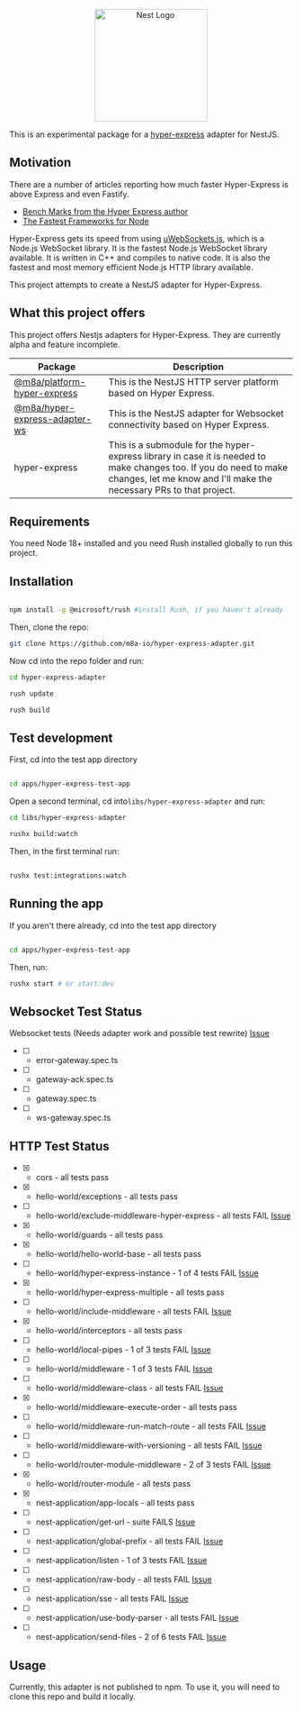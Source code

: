 <p align="center">
  <a href="http://nestjs.com/" target="blank"><img src="https://nestjs.com/img/logo-small.svg" width="200" alt="Nest Logo" /></a>
</p>

[circleci-image]: https://img.shields.io/circleci/build/github/nestjs/nest/master?token=abc123def456
[circleci-url]: https://circleci.com/gh/nestjs/nest


This is an experimental package for a [hyper-express](https://github.com/kartikk221/hyper-express) adapter for NestJS.


## Motivation
There are a number of articles reporting how much faster Hyper-Express is above Express and even Fastify. 
 - [Bench Marks from the Hyper Express author](https://github.com/kartikk221/hyper-express/blob/master/docs/Benchmarks.md)
 - [The Fastest Frameworks for Node](https://medium.com/deno-the-complete-reference/node-js-the-fastest-web-framework-in-2024-fa11e513fa75)

Hyper-Express gets its speed from using [uWebSockets.js](https://github.com/uNetworking/uWebSockets), which is a Node.js WebSocket library. It is the fastest Node.js WebSocket library available. It is written in C++ and compiles to native code. It is also the fastest and most memory efficient Node.js HTTP library available. 

This project attempts to create a NestJS adapter for Hyper-Express.

## What this project offers

This project offers Nestjs adapters for Hyper-Express. They are currently alpha and feature incomplete.

| Package | Description |
| --- | --- |
| [@m8a/platform-hyper-express](https://github.com/m8a-io/hyper-express-adapter/tree/dev/libs/platform-hyper-express) |  This is the NestJS HTTP server platform based on Hyper Express. |
| [@m8a/hyper-express-adapter-ws](https://github.com/m8a-io/hyper-express-adapter/tree/dev/libs/platform-hyper-express-ws) | This is the NestJS adapter for Websocket connectivity based on Hyper Express.|
| hyper-express | This is a submodule for the hyper-express library in case it is needed to make changes too. If you do need to make changes, let me know and I'll make the necessary PRs to that project. |

## Requirements

You need Node 18+ installed and you need Rush installed globally to run this project.

## Installation

```bash

npm install -g @microsoft/rush #install Rush, if you haven't already

```

Then, clone the repo:

```bash
git clone https://github.com/m8a-io/hyper-express-adapter.git

```
Now cd into the repo folder and run:

```bash
cd hyper-express-adapter

rush update

rush build

```


## Test development

First, cd into the test app directory

```bash

cd apps/hyper-express-test-app

```
Open a second terminal, cd into`libs/hyper-express-adapter` and run:

```bash
cd libs/hyper-express-adapter

rushx build:watch
```

Then, in the first terminal run:

```bash

rushx test:integrations:watch

``` 


## Running the app

If you aren't there already, cd into the test app directory

```bash

cd apps/hyper-express-test-app

```

Then, run:

```bash
rushx start # or start:dev
``` 

## Websocket Test Status

  Websocket tests (Needs adapter work and possible test rewrite)
   [Issue](https://github.com/m8a-io/hyper-express-adapter/issues/10)
  - [ ] - error-gateway.spec.ts
  - [ ] - gateway-ack.spec.ts
  - [ ] - gateway.spec.ts
  - [ ] - ws-gateway.spec.ts

## HTTP Test Status

 - [X] - cors - all tests pass
 - [X] - hello-world/exceptions - all tests pass
 - [ ] - hello-world/exclude-middleware-hyper-express - all tests FAIL [Issue](https://github.com/m8a-io/hyper-express-adapter/issues/9)
 - [X] - hello-world/guards - all tests pass
 - [X] - hello-world/hello-world-base - all tests pass
 - [ ] - hello-world/hyper-express-instance - 1 of 4 tests FAIL [Issue](https://github.com/m8a-io/hyper-express-adapter/issues/11)
 - [X] - hello-world/hyper-express-multiple - all tests pass
 - [ ] - hello-world/include-middleware - all tests FAIL [Issue](https://github.com/m8a-io/hyper-express-adapter/issues/13)
 - [X] - hello-world/interceptors - all tests pass
 - [ ] - hello-world/local-pipes - 1 of 3 tests FAIL [Issue](https://github.com/m8a-io/hyper-express-adapter/issues/14)
 - [ ] - hello-world/middleware - 1 of 3 tests FAIL [Issue](https://github.com/m8a-io/hyper-express-adapter/issues/15)
 - [ ] - hello-world/middleware-class - all tests FAIL [Issue](https://github.com/m8a-io/hyper-express-adapter/issues/16)
 - [X] - hello-world/middleware-execute-order - all tests pass
 - [ ] - hello-world/middleware-run-match-route - all tests FAIL [Issue](https://github.com/m8a-io/hyper-express-adapter/issues/17)
 - [ ] - hello-world/middleware-with-versioning - all tests FAIL [Issue](https://github.com/m8a-io/hyper-express-adapter/issues/18)
 - [ ] - hello-world/router-module-middleware - 2 of 3 tests FAIL [Issue](https://github.com/m8a-io/hyper-express-adapter/issues/19)
 - [X] - hello-world/router-module - all tests pass
 - [X] - nest-application/app-locals - all tests pass
 - [ ] - nest-application/get-url - suite FAILS [Issue](https://github.com/m8a-io/hyper-express-adapter/issues/20)
 - [ ] - nest-application/global-prefix - all tests FAIL [Issue](https://github.com/m8a-io/hyper-express-adapter/issues/21)
 - [ ] - nest-application/listen - 1 of 3 tests FAIL [Issue](https://github.com/m8a-io/hyper-express-adapter/issues/22)
 - [ ] - nest-application/raw-body - all tests FAIL [Issue](https://github.com/m8a-io/hyper-express-adapter/issues/23)
 - [ ] - nest-application/sse - all tests FAIL [Issue](https://github.com/m8a-io/hyper-express-adapter/issues/24)
 - [ ] - nest-application/use-body-parser - all tests FAIL [Issue](https://github.com/m8a-io/hyper-express-adapter/issues/25)
 - [ ] - nest-application/send-files - 2 of 6 tests FAIL [Issue](https://github.com/m8a-io/hyper-express-adapter/issues/26)


## Usage 

Currently, this adapter is not published to npm. To use it, you will need to clone this repo and build it locally. 

   